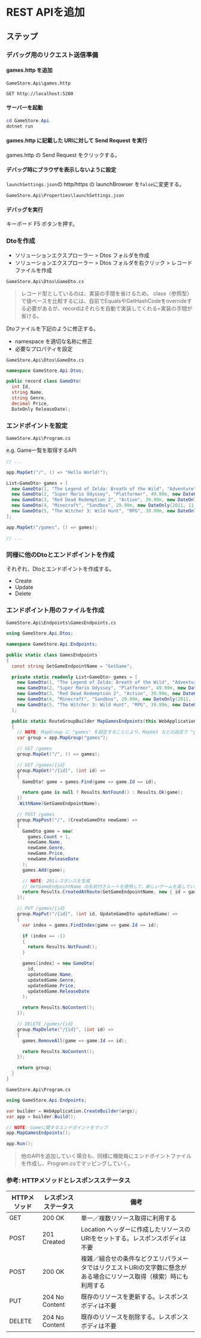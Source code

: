 # REST APIを追加

## ステップ

### デバッグ用のリクエスト送信準備

#### games.http を追加

`GameStore.Api\games.http`

```http
GET http://localhost:5280
```

#### サーバーを起動

```powershell
cd GameStore.Api
dotnet run
```

#### games.http に記載した URIに対して Send Request を実行

games.http の Send Request をクリックする。

#### デバッグ時にブラウザを表示しないように設定

`launchSettings.json`の http/https の launchBrowser を`false`に変更する。

`GameStore.Api\Properties\launchSettings.json`

#### デバッグを実行

キーボード F5 ボタンを押す。

### Dtoを作成

- ソリューションエクスプローラー > Dtos フォルダを作成
- ソリューションエクスプローラー > Dtos フォルダを右クリック > レコードファイルを作成

`GameStore.Api\Dtos\GameDto.cs`

> レコード型としているのは、実装の手間を省けるため。
> class（参照型）で値ベースを比較するには、自前でEqualsやGetHashCodeをoverrideする必要があるが、recordはそれらを自動で実装してくれる=実装の手間が省ける。

Dtoファイルを下記のように修正する。  

- namespace を適切な名称に修正
- 必要なプロパティを設定

`GameStore.Api\Dtos\GameDto.cs`

```cs
namespace GameStore.Api.Dtos;

public record class GameDto(
  int Id,
  string Name,
  string Genre,
  decimal Price,
  DateOnly ReleaseDate);
```

### エンドポイントを設定

`GameStore.Api\Program.cs`

e.g. Game一覧を取得するAPI  

```cs
// ...

app.MapGet("/", () => "Hello World!");

List<GameDto> games = [
  new GameDto(1, "The Legend of Zelda: Breath of the Wild", "Adventure", 59.99m, new DateOnly(2017, 3, 3)),
  new GameDto(2, "Super Mario Odyssey", "Platformer", 49.99m, new DateOnly(2017, 10, 27)),
  new GameDto(3, "Red Dead Redemption 2", "Action", 39.99m, new DateOnly(2018, 10, 26)),
  new GameDto(4, "Minecraft", "Sandbox", 29.99m, new DateOnly(2011, 11, 18)),
  new GameDto(5, "The Witcher 3: Wild Hunt", "RPG", 39.99m, new DateOnly(2015, 5, 19))
];

app.MapGet("/games", () => games);

// ...
```

### 同様に他のDtoとエンドポイントを作成

それぞれ、Dtoとエンドポイントを作成する。  

- Create
- Update
- Delete

### エンドポイント用のファイルを作成

`GameStore.Api\Endpoints\GamesEndpoints.cs`

```cs
using GameStore.Api.Dtos;

namespace GameStore.Api.Endpoints;

public static class GamesEndpoints
{
  const string GetGameEndpointName = "GetGame";

  private static readonly List<GameDto> games = [
    new GameDto(1, "The Legend of Zelda: Breath of the Wild", "Adventure", 59.99m, new DateOnly(2017, 3, 3)),
    new GameDto(2, "Super Mario Odyssey", "Platformer", 49.99m, new DateOnly(2017, 10, 27)),
    new GameDto(3, "Red Dead Redemption 2", "Action", 39.99m, new DateOnly(2018, 10, 26)),
    new GameDto(4, "Minecraft", "Sandbox", 29.99m, new DateOnly(2011, 11, 18)),
    new GameDto(5, "The Witcher 3: Wild Hunt", "RPG", 39.99m, new DateOnly(2015, 5, 19))
  ];

  public static RouteGroupBuilder MapGamesEndpoints(this WebApplication app)
  {
    // NOTE: MapGroup に "games" を設定することにより、MapGet などの設定で "games" を省略できる 
    var group = app.MapGroup("games");

    // GET /games
    group.MapGet("/", () => games);

    // GET /games/{id}
    group.MapGet("/{id}", (int id) =>
    {
      GameDto? game = games.Find(game => game.Id == id);

      return game is null ? Results.NotFound() : Results.Ok(game);
    })
    .WithName(GetGameEndpointName);

    // POST /games
    group.MapPost("/", (CreateGameDto newGame) =>
    {
      GameDto game = new(
        games.Count + 1,
        newGame.Name,
        newGame.Genre,
        newGame.Price,
        newGame.ReleaseDate
      );
      games.Add(game);

      // NOTE: 201レスポンスを生成
      // GetGameEndpointName の名前付きルートを使用して、新しいゲームを返している。
      return Results.CreatedAtRoute(GetGameEndpointName, new { id = game.Id }, game);
    });

    // PUT /games/{id}
    group.MapPut("/{id}", (int id, UpdateGameDto updatedGame) =>
    {
      var index = games.FindIndex(game => game.Id == id);

      if (index == -1)
      {
        return Results.NotFound();
      }

      games[index] = new GameDto(
        id,
        updatedGame.Name,
        updatedGame.Genre,
        updatedGame.Price,
        updatedGame.ReleaseDate
      );

      return Results.NoContent();
    });

    // DELETE /games/{id}
    group.MapDelete("/{id}", (int id) =>
    {
      games.RemoveAll(game => game.Id == id);

      return Results.NoContent();
    });

    return group;
  }
}
```

`GameStore.Api\Program.cs`

```cs
using GameStore.Api.Endpoints;

var builder = WebApplication.CreateBuilder(args);
var app = builder.Build();

// NOTE: Gameに関するエンドポイントをマップ
app.MapGamesEndpoints();

app.Run();
```

> 他のAPIを追加していく場合も、同様に機能毎にエンドポイントファイルを作成し、Program.csでマッピングしていく。

### 参考: HTTPメソッドとレスポンスステータス

| HTTPメソッド | レスポンスステータス | 備考 |
|--------------|-----------------------|------|
| GET          | 200 OK                | 単一／複数リソース取得に利用する |
| POST         | 201 Created           | Location ヘッダーに作成したリソースのURIをセットする。レスポンスボディは不要 |
| POST         | 200 OK                | 複雑／組合せの条件などクエリパラメータではリクエストURIの文字数に懸念がある場合にリソース取得（検索）時にも利用する |
| PUT          | 204 No Content        | 既存のリソースを更新する。レスポンスボディは不要 |
| DELETE       | 204 No Content        | 既存のリソースを削除する。レスポンスボディは不要 |
